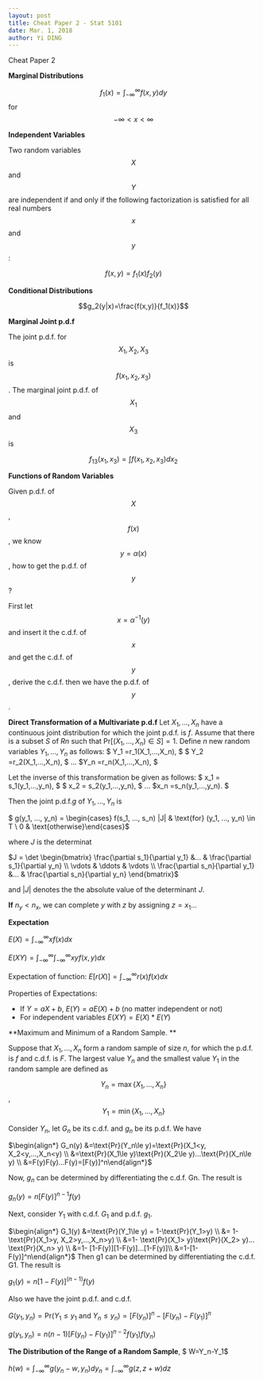 ```yaml
---
layout: post
title: Cheat Paper 2 - Stat 5101
date: Mar. 1, 2018
author: Yi DING
---
```


Cheat Paper 2

**Marginal Distributions**

$$f_1(x)=\int _{-\infty}^\infty f(x,y)dy$$  for  $$-\infty < x < \infty$$

**Independent Variables**

Two random variables $$X$$ and $$Y$$ are independent if and only if the following factorization is satisfied for all real numbers $$x$$ and $$y$$:

$$f(x,y)=f_1(x)f_2(y)$$

**Conditional Distributions**

$$g_2(y|x)=\frac{f(x,y)}{f_1(x)}$$

**Marginal Joint p.d.f**

The joint p.d.f. for $$X_1, X_2, X_3$$ is $$f(x_1, x_2, x_3)$$. The marginal joint p.d.f. of $$X_1$$ and $$X_3$$ is 

$$f_{13}(x_1, x_3)=\int f(x_1, x_2, x_3)dx_2$$

**Functions of Random Variables**

Given p.d.f. of $$X$$, $$f(x)$$, we know $$y = \alpha(x)$$, how to get the p.d.f. of $$y$$?

First let $$x=\alpha^{-1}(y)$$ and insert it the c.d.f. of $$x$$ and get the c.d.f. of $$y$$, derive the c.d.f. then we have the p.d.f. of $$y$$.

**Direct Transformation of a Multivariate p.d.f**
Let $X_1, ..., X_n$ have a continuous joint distribution for which the joint p.d.f. is $f$. Assume that there is a subset $S$ of $Rn$ such that $\text{Pr}[(X_1,...,X_n)∈S]=1$. Define $n$ new random variables $Y_1,...,Y_n$ as follows:
$ Y_1 =r_1(X_1,...,X_n), $
$ Y_2 =r_2(X_1,...,X_n), $
...
$Y_n =r_n(X_1,...,X_n), $

Let the inverse of this transformation be given as follows:
$ x_1 = s_1(y_1,...,y_n), $
$ x_2 = s_2(y_1,...,y_n), $
...
$x_n =s_n(y_1,...,y_n). $

Then the joint p.d.f.$g$ of $Y_1,...,Y_n$ is

$ g(y_1, ..., y_n) =  \begin{cases} f(s_1, ..., s_n) |J| & \text{for} (y_1, ..., y_n) \in T \\  0 & \text{otherwise}\end{cases}$

where $J$ is the determinat 

$J = \det \begin{bmatrix} \frac{\partial s_1}{\partial y_1}  &… & \frac{\partial s_1}{\partial y_n} \\ \vdots & \ddots & \vdots \\ \frac{\partial s_n}{\partial y_1}  &… & \frac{\partial s_n}{\partial y_n}  \end{bmatrix}$

and $|J|$ denotes the the absolute value of the determinant $J$.

**If** $n_y < n_x$, we can complete $y$ with $z$ by assigning $z=x_1...$

**Expectation**

$E(X)=\int_{-\infty}^{\infty}xf(x)dx$

$E(XY)=\int_{-\infty}^{\infty}\int_{-\infty}^{\infty}xyf(x,y)dx$

Expectation of function: $E[r(X)]=\int_{-\infty}^{\infty}r(x)f(x)dx$

Properties of Expectations: 

* If $Y=aX+b$, $E(Y)=aE(X)+b$ (no matter independent or not)
* For independent variables $E(XY)=E(X)*E(Y)$



**Maximum and Minimum of a Random Sample.   **

Suppose that $X_1, . . . , X_n$ form a random sample of size $n$, for which the p.d.f. is $f$ and c.d.f. is $F$. The largest value $Y_n$ and the smallest value $Y_1$ in the random sample are defined as

$$Y_n=\max\{X_1,…,X_n\}$$, $$Y_1=\min\{X_1,…,X_n\}$$

Consider $Y_n$, let $G_n$ be its c.d.f. and $g_n$ be its p.d.f. We have

$\begin{align*} G_n(y) &=\text{Pr}(Y_n\le y)=\text{Pr}(X_1<y, X_2<y,…,X_n<y) \\ &=\text{Pr}(X_1\le y)\text{Pr}(X_2\le y)…\text{Pr}(X_n\le y) \\ &=F(y)F(y)…F(y)=[F(y)]^n\end{align*}$

Now, $g_n$ can be determined by differentiating the c.d.f. Gn. The result is

$g_n(y)=n[F(y)]^{n-1}f(y)$

Next, consider $Y_1$ with c.d.f. $G_1$ and p.d.f. $g_1$. 

$\begin{align*} G_1(y) &=\text{Pr}(Y_1\le y) = 1-\text{Pr}(Y_1>y) \\ &= 1- \text{Pr}(X_1>y, X_2>y,…,X_n>y) \\ &=1- \text{Pr}(X_1> y)\text{Pr}(X_2> y)…\text{Pr}(X_n> y) \\ &=1- [1-F(y)][1-F(y)]…[1-F(y)]\\ &=1-[1-F(y)]^n\end{align*}$
Then g1 can be determined by differentiating the c.d.f. G1. The result is

$g_1(y)=n[1-F(y)]^{(n-1)}f(y)$

Also we have the joint p.d.f. and c.d.f. 

$G(y_1,y_n)=\text{Pr}(Y_1\le y_1 \text{ and } Y_n \le y_n) = [F(y_n)]^n-[F(y_n)-F(y_1)]^n$

$g(y_1,y_n)=n(n-1)[F(y_n)-F(y_1)]^{n-2}f(y_1)f(y_n)$

**The Distribution of the Range of a Random Sample**, $ W=Y_n-Y_1$  

$h(w)=\int_{-\infty}^{\infty}g(y_n-w,y_n)dy_n=\int_{-\infty}^{\infty}g(z,z+w)dz$

